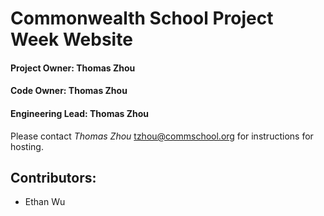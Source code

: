 # Commonwealth School Project Week Website

#### Project Owner: Thomas Zhou
#### Code Owner: Thomas Zhou
#### Engineering Lead: Thomas Zhou

Please contact *Thomas Zhou* <tzhou@commschool.org> for instructions for hosting.

## Contributors:
- Ethan Wu